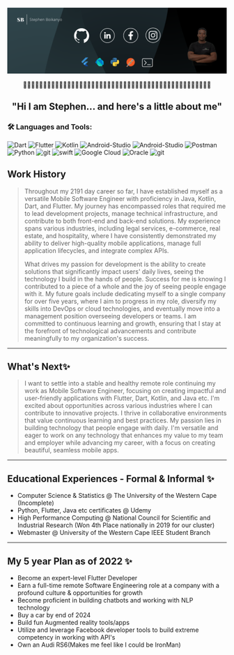 ![Social banner for StephenBoikanyo](https://github.com/StephenBoikanyo/StephenBoikanyo/blob/main/assets/Banner.png)
<p align= "middle">👋👋👋👋👋👋👋👋👋👋👋👋👋👋👋👋👋👋👋👋👋👋👋👋👋👋👋👋👋👋👋👋👋👋👋👋👋👋👋👋👋👋👋👋👋👋👋</p>

## <p align= "middle">"Hi I am Stephen... and here's a little about me"</p>

### :hammer_and_wrench: Languages and Tools: 
<img src="https://img.shields.io/badge/dart-c96379?style=flat&logo=dart&logoColor=24232d" title="Dart[work]" alt="Dart"/> <img src="https://img.shields.io/badge/flutter-c96379?style=flat&logo=flutter&logoColor=24232d" title="Flutter[work]" alt="Flutter"/> <img src="https://img.shields.io/badge/kotlin-c96379?style=flat&logo=kotlin&logoColor=24232d" title="Kotlin[work]" alt="Kotlin"/> <img src="https://img.shields.io/badge/android-studio-c96379?style=flat&logo=android-studio&logoColor=24232d" title="Android-Studio[work]" alt="Android-Studio"/> <img src="https://img.shields.io/badge/firebase-c96379?style=flat&logo=firebase&logoColor=24232d" title="Android-Studio[work]" alt="Android-Studio"/> <img src="https://img.shields.io/badge/postman-c96379?style=flat&logo=postman&logoColor=24232d" title="Postman[work]" alt="Postman"/> <img src="https://img.shields.io/badge/python-c96379?style=flat&logo=python&logoColor=24232d" title="Python[work]" alt="Python"/> <img src="https://img.shields.io/badge/git-c96379?style=flat&logo=git&logoColor=24232d" title="git[work]" alt="git"/> <img src="https://img.shields.io/badge/swift-c96379?style=flat&logo=swift&logoColor=24232d" title="swift[work]" alt="swift"/> <img src="https://img.shields.io/badge/google-cloud-c96379?style=flat&logo=google-cloud&logoColor=24232d" title="Google Cloud[work]" alt="Google Cloud"/> <img src="https://img.shields.io/badge/oracle-c96379?style=flat&logo=oracle&logoColor=24232d" title="Oracle[work]" alt="Oracle"/> <img src="https://img.shields.io/badge/figma-c96379?style=flat&logo=figma&logoColor=24232d" title="figma[work]" alt="git"/> 

## Work History
> Throughout my 2191 day career so far, I have established myself as a versatile Mobile Software Engineer with proficiency in Java, Kotlin, Dart, and Flutter. My journey has encompassed roles that required me to lead development projects, manage technical infrastructure, and contribute to both front-end and back-end solutions. My experience spans various industries, including legal services, e-commerce, real estate, and hospitality, where I have consistently demonstrated my ability to deliver high-quality mobile applications, manage full application lifecycles, and integrate complex APIs.
>
> What drives my passion for development is the ability to create solutions that significantly impact users' daily lives, seeing the technology I build in the hands of people. Success for me is knowing I contributed to a piece of a whole and the joy of seeing people engage with it. My future goals include dedicating myself to a single company for over five years, where I aim to progress in my role, diversify my skills into DevOps or cloud technologies, and eventually move into a management position overseeing developers or teams. I am committed to continuous learning and growth, ensuring that I stay at the forefront of technological advancements and contribute meaningfully to my organization's success.

---
## What's Next✨
> I want to settle into a stable and healthy remote role continuing my work as Mobile Software Engineer, focusing on creating impactful and user-friendly applications with  Flutter, Dart, Kotlin, and Java etc. I'm excited about opportunities across various industries where I can contribute to innovative projects. I thrive in collaborative environments that value continuous learning and best practices. My passion lies in building technology that people engage with daily. I'm versatile and eager to work on any technology that enhances my value to my team and employer while advancing my career, with a focus on creating beautiful, seamless mobile apps.

 ---
## Educational Experiences - Formal & Informal ✨

* Computer Science & Statistics @ The University of the Western Cape (Incomplete)
* Python, Flutter, Java etc certificates @ Udemy 
* High Performance Computing @ National Council for Scientific and Industrial Research (Won 4th Place nationally in 2019 for our cluster)
* Webmaster @ University of the Western Cape IEEE Student Branch 
---
## My 5 year Plan as of 2022 ✨
* Become an expert-level Flutter Developer
* Earn a full-time remote Software Engineering role at a company with a profound culture & opportunities for growth
* Become proficient in building chatbots and working with NLP technology
* Buy a car by end of 2024
* Build fun Augmented reality tools/apps
* Utilize and leverage Facebook developer tools to build extreme competency in working with API's 
* Own an Audi RS6(Makes me feel like I could be IronMan)



